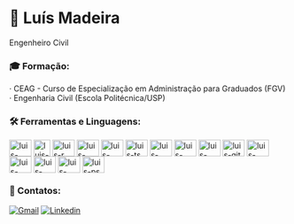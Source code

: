 # 🧑 Luís Madeira
Engenheiro Civil

### 🎓 Formação:
· CEAG - Curso de Especialização em Administração para Graduados (FGV)<br>
· Engenharia Civil (Escola Politécnica/USP)
</div>

### 🛠️ Ferramentas e Linguagens:
<div>

<img align="center" alt="luis-java" height="30" width="40" src="https://cdn.jsdelivr.net/gh/devicons/devicon/icons/java/java-original.svg" />
<img align="center" alt="luis-sas" height="30" width="30" src="https://cdn.icon-icons.com/icons2/2699/PNG/512/sas_logo_icon_170761.png"/>
<img align="center" alt="luis-r" height="30" width="40" src="https://cdn.jsdelivr.net/gh/devicons/devicon/icons/r/r-original.svg" />     
<img align="center" alt="luis-html" height="30" width="40" src="https://cdn.jsdelivr.net/gh/devicons/devicon/icons/html5/html5-original.svg"/>
<img align="center" alt="luis-css" height="30" width="40" src="https://cdn.jsdelivr.net/gh/devicons/devicon/icons/css3/css3-original.svg"/>
<img align="center" alt="luis-ts" height="30" width="40" src="https://cdn.jsdelivr.net/gh/devicons/devicon/icons/typescript/typescript-original.svg"/>
<img align="center" alt="luis-python" height="30" width="40" src="https://cdn.jsdelivr.net/gh/devicons/devicon/icons/python/python-original.svg" />
<img align="center" alt="luis-numpy" height="30" width="40" src="https://cdn.jsdelivr.net/gh/devicons/devicon/icons/numpy/numpy-original.svg" />
<img align="center" alt="luis-pandas" height="30" width="40" src="https://cdn.jsdelivr.net/gh/devicons/devicon/icons/pandas/pandas-original-wordmark.svg" />       
<img align="center" alt="luis-git" height="30" width="40" src="https://cdn.jsdelivr.net/gh/devicons/devicon/icons/git/git-original.svg"/>
<img align="center" alt="luis-github" height="30" width="40" src="https://cdn.jsdelivr.net/gh/devicons/devicon/icons/github/github-original.svg"/>
<img align="center" alt="luis-postgre" height="30" width="40" src="https://cdn.jsdelivr.net/gh/devicons/devicon/icons/postgresql/postgresql-original-wordmark.svg" />
<img align="center" alt="luis-mysql" height="30" width="40" src="https://cdn.jsdelivr.net/gh/devicons/devicon/icons/mysql/mysql-original-wordmark.svg"/>
<img align="center" alt="luis-mongodb" height="30" width="40" src="https://cdn.jsdelivr.net/gh/devicons/devicon/icons/mongodb/mongodb-original-wordmark.svg"/>
<img align="center" alt="luis-ps" height="30" width="40" src="https://cdn.jsdelivr.net/gh/devicons/devicon/icons/photoshop/photoshop-plain.svg" />
          
</div>


### 📱 Contatos:
[![Gmail](https://img.shields.io/badge/Gmail-D14836?style=for-the-badge&logo=gmail&logoColor=white)](mailto:luismadeira@gmail.com)
[![Linkedin](https://img.shields.io/badge/LinkedIn-0077B5?style=for-the-badge&logo=linkedin&logoColor=white)](https://www.linkedin.com/in/luis-madeira/)


